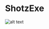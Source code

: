 # ShotzExe
![alt text](https://user-images.githubusercontent.com/45517430/153699538-c8567a38-1631-4014-bcb7-c55083a10b94.jpeg)
